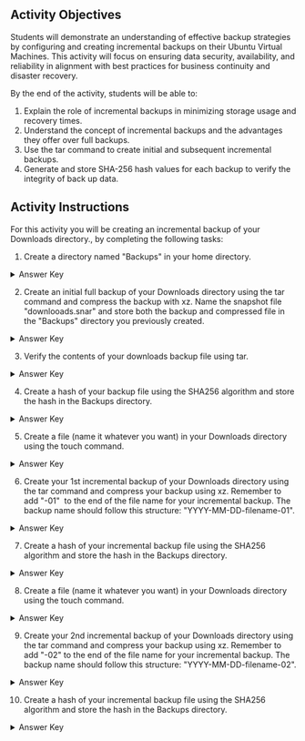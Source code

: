 ## Activity Objectives

Students will demonstrate an understanding of effective backup strategies by configuring and creating incremental backups on their Ubuntu Virtual Machines. This activity will focus on ensuring data security, availability, and reliability in alignment with best practices for business continuity and disaster recovery. 

By the end of the activity, students will be able to:
1. Explain the role of incremental backups in minimizing storage usage and recovery times.
2. Understand the concept of incremental backups and the advantages they offer over full backups.
3. Use the tar command to create initial and subsequent incremental backups.
4. Generate and store SHA-256 hash values for each backup to verify the integrity of back up data.

## Activity Instructions

For this activity you will be creating an incremental backup of your Downloads directory., by completing the following tasks:
1. Create a directory named "Backups" in your home directory.
<details closed> 
   <summary>Answer Key</summary>
   <code>mkdir ~/Backups </code>
</details>
  
2. Create an initial full backup of your Downloads directory using the tar command and compress the backup with xz. Name the snapshot file "downlooads.snar" and store both the backup and compressed file in the "Backups" directory you previously created.  
<details closed> 
   <summary>Answer Key</summary>
   <code>tar -cvJf ~/Backups/downloads.tar.xz --listed-incremental=~/Backups/downloads.snar ~/Downloads</code>
</details>

3. Verify the contents of your downloads backup file using tar.
<details closed> 
   <summary>Answer Key</summary>
   <code>tar -tvJf ~/Backups/downloads.tar.xz</code>
</details>

4. Create a hash of your backup file using the SHA256 algorithm and store the hash in the Backups directory.
<details closed> 
   <summary>Answer Key</summary>
   <code>sha256sum ~/Backups/downloads.tar.xz > ~/Backups/downloads.tar.xz.sha256</code>
</details>
 
5. Create a file (name it whatever you want) in your Downloads directory using the touch command.
<details closed> 
   <summary>Answer Key</summary>
   <code>touch ~/Downloads/myNewFile</code>
</details>
  
6. Create your 1st incremental backup of your Downloads directory using the tar command and compress your backup using xz. Remember to add "-01"  to the end of the file name for your incremental backup. The backup name should follow this structure: "YYYY-MM-DD-filename-01".
<details closed> 
   <summary>Answer Key</summary>
   <code>tar -cvJf ~/Backups/YYYY-MM-DD-downloads-01.tar.xz --listed-incremental=~/Backups/downloads.snar ~/Downloads
</code>
</details>

7. Create a hash of your incremental backup file using the SHA256 algorithm and store the hash in the Backups directory.
<details closed> 
   <summary>Answer Key</summary>
   <code>sha256sum ~/Backups/YYYY-MM-DD-downloads-01.tar.xz > ~/Backups/YYYY-MM-DD-downloads-01.tar.xz.sha256</code>
</details>

8. Create a file (name it whatever you want) in your Downloads directory using the touch command.
<details closed> 
   <summary>Answer Key</summary>
   <code>touch ~/Downloads/myNewFile2</code>
</details>
   
9. Create your 2nd incremental backup of your Downloads directory using the tar command and compress your backup using xz. Remember to add "-02" to the end of the file name for your incremental backup. The backup name should follow this structure: "YYYY-MM-DD-filename-02".
<details closed> 
   <summary>Answer Key</summary>
   <code>tar -cvJf ~/Backups/YYYY-MM-DD-downloads-02.tar.xz --listed-incremental=~/Backups/downloads.snar ~/Downloads</code>
</details>

10. Create a hash of your incremental backup file using the SHA256 algorithm and store the hash in the Backups directory.
<details closed> 
   <summary>Answer Key</summary>
   <code>sha256sum ~/Backups/YYYY-MM-DD-downloads-02.tar.xz > ~/Backups/YYYY-MM-DD-downloads-02.tar.xz.sha256</code>
</details>






